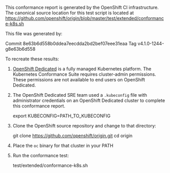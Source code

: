 This conformance report is generated by the OpenShift CI infrastructure. The canonical source location for this test script is located at https://github.com/openshift/origin/blob/master/test/extended/conformance-k8s.sh

This file was generated by:

  Commit 8e63b6d558b0ddea7eecdda2bd2bef07eee31eaa
  Tag    v4.1.0-1244-g8e63b6d558

To recreate these results:

1. [OpenShift Dedicated](https://docs.openshift.com/dedicated/welcome/index.html) is a fully managed Kubernetes platform.  The Kubernetes Conformance Suite requires cluster-admin permissions.  These permissions are not available to end users on OpenShift Dedicated.

2. The OpenShift Dedicated SRE team used a `.kubeconfig` file with administrator credentials on an OpenShift Dedicated cluster to complete this conformance report.

    export KUBECONFIG=PATH_TO_KUBECONFIG

3. Clone the OpenShift source repository and change to that directory:

    git clone https://github.com/openshift/origin.git
    cd origin

4. Place the `oc` binary for that cluster in your PATH
5. Run the conformance test:

    test/extended/conformance-k8s.sh
